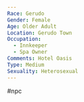 ```yaml
---
Race: Gerudo
Gender: Female
Age: Older Adult
Location: Gerudo Town
Occupation:
  - Innkeeper
  - Spa Owner
Comments: Hotel Oasis
Type: Medium
Sexuality: Heterosexual
---
```

#npc 

